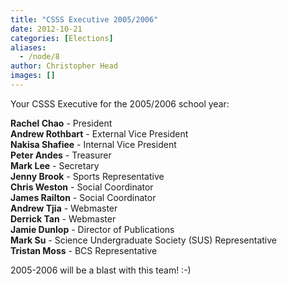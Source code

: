 ```yaml
---
title: "CSSS Executive 2005/2006"
date: 2012-10-21
categories: [Elections]
aliases:
  - /node/8
author: Christopher Head
images: []
---
```


<div class="field field-name-body field-type-text-with-summary field-label-hidden"><div class="field-items"><div class="field-item even"><p>Your CSSS Executive for the 2005/2006 school year:</p>
<p><b>Rachel Chao</b> - President<br>
<b>Andrew Rothbart</b> - External Vice President<br>
<b>Nakisa Shafiee</b> - Internal Vice President<br>
<b>Peter Andes</b> - Treasurer<br>
<b>Mark Lee</b> - Secretary<br>
<b>Jenny Brook</b> - Sports Representative<br>
<b>Chris Weston</b> - Social Coordinator<br>
<b>James Railton</b> - Social Coordinator<br>
<b>Andrew Tjia</b> - Webmaster<br>
<b>Derrick Tan</b> - Webmaster<br>
<b>Jamie Dunlop</b> - Director of Publications<br>
<b>Mark Su</b> - Science Undergraduate Society (SUS) Representative<br>
<b>Tristan Moss</b> - BCS Representative</p>
<p>2005-2006 will be a blast with this team! :-)</p>
</div></div></div>    <footer>
          </footer>
